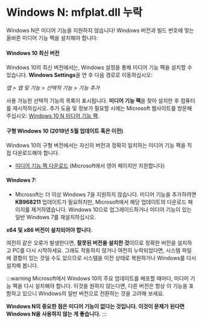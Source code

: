# Windows N: mfplat.dll 누락

Windows N은 미디어 기능을 지원하지 않습니다! Windows 버전과 빌드 번호에 맞는 올바른 미디어 기능 팩을 설치해야 합니다:

#### Windows 10 최신 버전
Windows 10의 최신 버전에서는, Windows 설정을 통해 미디어 기능 팩을 설치할 수 있습니다. **Windows Settings**을 연 후 다음 경로로 이동하십시오:

*앱 > 앱 및 기능 > 선택적 기능 > 기능 추가*

사용 가능한 선택적 기능의 목록이 표시됩니다. **미디어 기능 팩**을 찾아 설치한 후 컴퓨터를 재시작하십시오. 추가 도움 및 정보가 필요할 시에는 Microsoft 웹사이트를 방문해주십시오: [Windows 10 N 미디어 기능 팩](https://support.microsoft.com/help/4516397/media-feature-pack-for-windows-10-n-november-2019).

#### 구형 Windows 10 (2019년 5월 업데이트 혹은 이전)
Windows 10의 구형 버전에서는 자신의 버전과 정확히 일치하는 미디어 기능 팩을 직접 다운로드해야 합니다.
  * [미디어 기능 팩 다운로드](https://www.microsoft.com/en-us/software-download/mediafeaturepack) (Microsoft에서 영어 페이지만 지원합니다)

#### Windows 7:
  * Microsoft는 더 이상 Windows 7을 지원하지 않습니다. 미디어 기능을 추가하려면 **KB968211** 업데이트가 필요하지만, Microsoft에서 해당 업데이트의 다운로드 페이지를 제거하였습니다. Windows 10으로 업그레이드하거나 미디어 기능이 있는 일반 Windows 7를 재설치하십시오.

**x64 및 x86 버전이 설치되어야 합니다.**

여전히 같은 오류가 발생한다면, **잘못된 버전을 설치한 것**이므로 정확한 버전을 설치하고 PC를 다시 시작하세요. 그래도 작동하지 않거나 여전히 누락되었다면, 시스템 파일에 결함이 있는 것일 수도 있으므로 시스템을 이전 상태로 복원하거나 Windows를 다시 설치해 봅니다.

:::warning
Microsoft에서 Windows 10의 주요 업데이트를 배포할 때마다, 미디어 기능 팩을 다시 설치해야 합니다. 이것을 원하지 않는다면, 다른 버전은 항상 이 기능을 포함하고 있으니 Windows의 일반 버전으로 전환하는 것을 고려해 보세요.

**Windows N의 중요한 점은 미디어 기능이 없다는 것입니다. 이것이 문제가 된다면 Windows N을 사용하지 않는 게 좋습니다.**
:::
